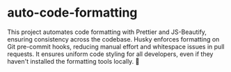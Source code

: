 # auto-code-formatting
This project automates code formatting with Prettier and JS-Beautify, ensuring consistency across the codebase. Husky enforces formatting on Git pre-commit hooks, reducing manual effort and whitespace issues in pull requests. It ensures uniform code styling for all developers, even if they haven't installed the formatting tools locally. 🚀
